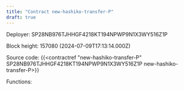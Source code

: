 ```yaml
---
title: "Contract new-hashiko-transfer-P"
draft: true
---
```

Deployer: SP28NB976TJHHGF4218KT194NPWP9N1X3WY516Z1P


 



Block height: 157080 (2024-07-09T17:13:14.000Z)

Source code: {{<contractref "new-hashiko-transfer-P" SP28NB976TJHHGF4218KT194NPWP9N1X3WY516Z1P new-hashiko-transfer-P>}}

Functions:



